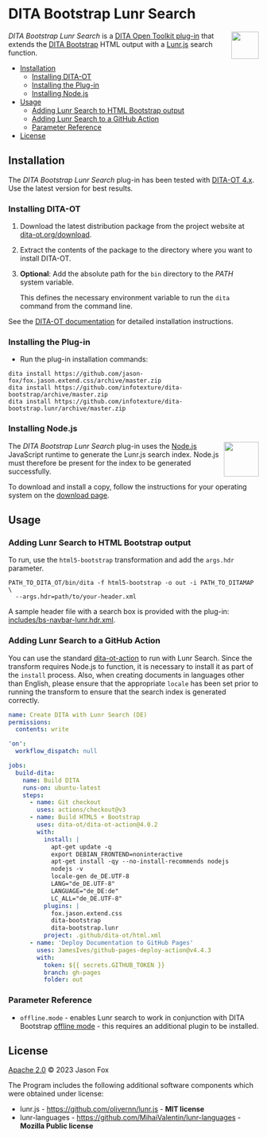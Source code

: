 # DITA Bootstrap Lunr Search

<a href="https://www.dita-ot.org"><img src="https://www.dita-ot.org/images/dita-ot-logo.svg" align="right" height="55"></a>

_DITA Bootstrap Lunr Search_ is a [DITA Open Toolkit plug-in](https://www.dita-ot.org/plugins) that extends the [DITA Bootstrap](https://infotexture.github.io/dita-bootstrap/) HTML output with a [Lunr.js](https://lunrjs.com/) search function.

<!-- MarkdownTOC levels="2,3" -->

- [Installation](#installation)
  - [Installing DITA-OT](#installing-dita-ot)
  - [Installing the Plug-in](#installing-the-plug-in)
  - [Installing Node.js](#installing-nodejs)
- [Usage](#usage)
  - [Adding Lunr Search to HTML Bootstrap output](#adding-lunr-search-to-html-bootstrap-output)
  - [Adding Lunr Search to a GitHub Action](#adding-lunr-search-to-a-github-action)
  - [Parameter Reference](#parameter-reference)
- [License](#license)

<!-- /MarkdownTOC -->

## Installation

The _DITA Bootstrap Lunr Search_ plug-in has been tested with [DITA-OT 4.x](http://www.dita-ot.org/download). Use the latest version for best results.

### Installing DITA-OT

1.  Download the latest distribution package from the project website at
    [dita-ot.org/download](https://www.dita-ot.org/download).
2.  Extract the contents of the package to the directory where you want to install DITA-OT.
3.  **Optional**: Add the absolute path for the `bin` directory to the _PATH_ system variable.

    This defines the necessary environment variable to run the `dita` command from the command line.

See the [DITA-OT documentation](https://www.dita-ot.org/4.0/topics/installing-client.html) for detailed installation instructions.

### Installing the Plug-in

- Run the plug-in installation commands:

```console
dita install https://github.com/jason-fox/fox.jason.extend.css/archive/master.zip
dita install https://github.com/infotexture/dita-bootstrap/archive/master.zip
dita install https://github.com/infotexture/dita-bootstrap.lunr/archive/master.zip
```

### Installing Node.js

<a href="https://nodejs.org/"><img src="https://nodejs.org/static/images/logos/nodejs-new-pantone-black.svg" align="right" width="70" height="70" align="right" width="55" height="55"></a>

The _DITA Bootstrap Lunr Search_ plug-in uses the [Node.js](https://nodejs.org/) JavaScript runtime to generate the Lunr.js search index. Node.js must therefore be present for the index to be generated successfully.

To download and install a copy, follow the instructions for your operating system on the [download page](https://nodejs.org/en/download/).

## Usage

### Adding Lunr Search to HTML Bootstrap output

To run, use the `html5-bootstrap` transformation and add the `args.hdr` parameter.

```console
PATH_TO_DITA_OT/bin/dita -f html5-bootstrap -o out -i PATH_TO_DITAMAP \
  --args.hdr=path/to/your-header.xml
```

A sample header file with a search box is provided with the plug-in: [includes/bs-navbar-lunr.hdr.xml](./includes/bs-navbar-lunr.hdr.xml).

### Adding Lunr Search to a GitHub Action

You can use the standard [dita-ot-action](https://github.com/dita-ot/dita-ot-action) to run with Lunr Search. Since the transform requires Node.js to function, it is necessary to install it as part of the `install` process. Also, when creating documents in languages other than English, please ensure that the appropriate `locale` has been set prior to running the transform to ensure that the search index is generated correctly.

```yaml
name: Create DITA with Lunr Search (DE)
permissions:
  contents: write

'on':
  workflow_dispatch: null

jobs:
  build-dita:
    name: Build DITA
    runs-on: ubuntu-latest
    steps:
      - name: Git checkout
        uses: actions/checkout@v3
      - name: Build HTML5 + Bootstrap
        uses: dita-ot/dita-ot-action@4.0.2
        with:
          install: |
            apt-get update -q
            export DEBIAN_FRONTEND=noninteractive
            apt-get install -qy --no-install-recommends nodejs
            nodejs -v
            locale-gen de_DE.UTF-8
            LANG="de_DE.UTF-8"
            LANGUAGE="de_DE:de"
            LC_ALL="de_DE.UTF-8"
          plugins: |
            fox.jason.extend.css
            dita-bootstrap
            dita-bootstrap.lunr
          project: .github/dita-ot/html.xml
      - name: 'Deploy Documentation to GitHub Pages'
        uses: JamesIves/github-pages-deploy-action@v4.4.3
        with:
          token: ${{ secrets.GITHUB_TOKEN }}
          branch: gh-pages
          folder: out
```

### Parameter Reference

- `offline.mode` - enables Lunr search to work in conjunction with DITA Bootstrap [offline mode](https://infotexture.github.io/dita-bootstrap/offline.html) - this requires an additional plugin to be installed.

## License

[Apache 2.0](LICENSE) © 2023 Jason Fox

The Program includes the following additional software components which were obtained under license:

- lunr.js - https://github.com/olivernn/lunr.js - **MIT license**
- lunr-languages - https://github.com/MihaiValentin/lunr-languages - **Mozilla Public license**
